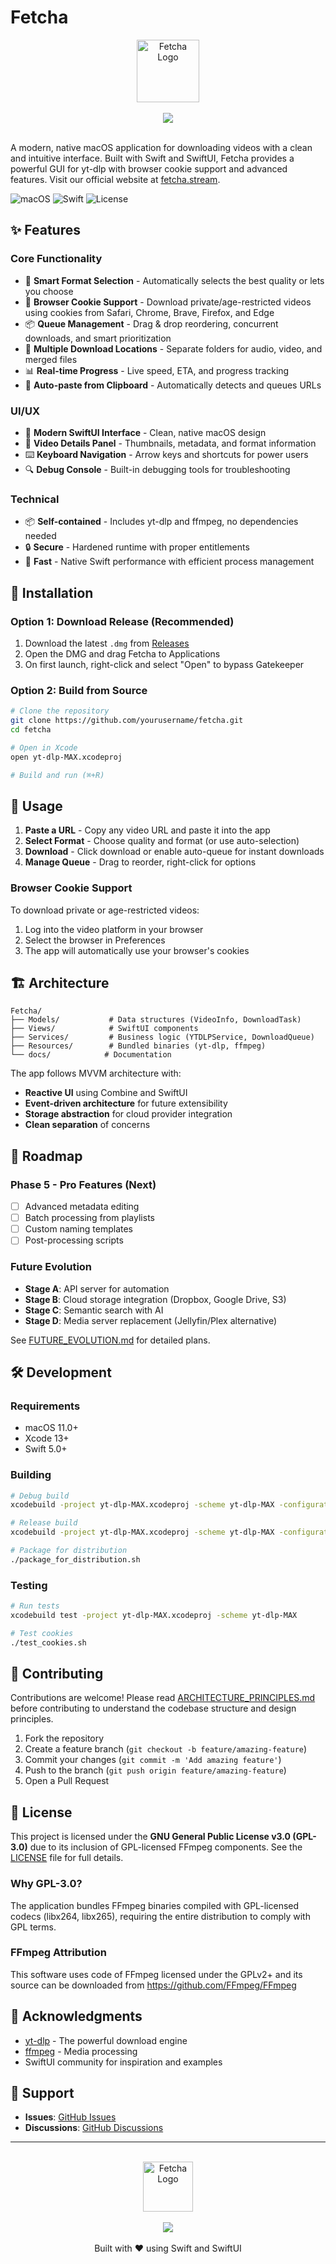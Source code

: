 # Fetcha

<div align="center">
  <img src="/Users/mstrslv/devspace/fetcha-website/logo.svg" width="100" alt="Fetcha Logo" />
  <br/>
  <br/>
  <a href="https://buymeacoffee.com/mstrslva">
    <img src="https://img.buymeacoffee.com/button-api/?text=Buy me a coffee&emoji=&slug=mstrslva&button_colour=FFDD00&font_colour=000000&font_family=Cookie&outline_colour=000000&coffee_colour=ffffff" />
  </a>
</div>

<br/>

A modern, native macOS application for downloading videos with a clean and intuitive interface. Built with Swift and SwiftUI, Fetcha provides a powerful GUI for yt-dlp with browser cookie support and advanced features. Visit our official website at [fetcha.stream](https://fetcha.stream).

![macOS](https://img.shields.io/badge/macOS-11.0%2B-blue)
![Swift](https://img.shields.io/badge/Swift-5.0-orange)
![License](https://img.shields.io/badge/license-GPL--3.0-blue)

## ✨ Features

### Core Functionality
- 🎥 **Smart Format Selection** - Automatically selects the best quality or lets you choose
- 🍪 **Browser Cookie Support** - Download private/age-restricted videos using cookies from Safari, Chrome, Brave, Firefox, and Edge
- 📦 **Queue Management** - Drag & drop reordering, concurrent downloads, and smart prioritization
- 🎯 **Multiple Download Locations** - Separate folders for audio, video, and merged files
- 📊 **Real-time Progress** - Live speed, ETA, and progress tracking
- 🔄 **Auto-paste from Clipboard** - Automatically detects and queues URLs

### UI/UX
- 🎨 **Modern SwiftUI Interface** - Clean, native macOS design
- 📱 **Video Details Panel** - Thumbnails, metadata, and format information
- ⌨️ **Keyboard Navigation** - Arrow keys and shortcuts for power users
- 🔍 **Debug Console** - Built-in debugging tools for troubleshooting

### Technical
- 📦 **Self-contained** - Includes yt-dlp and ffmpeg, no dependencies needed
- 🔒 **Secure** - Hardened runtime with proper entitlements
- 🚀 **Fast** - Native Swift performance with efficient process management

## 🚀 Installation

### Option 1: Download Release (Recommended)
1. Download the latest `.dmg` from [Releases](https://github.com/yourusername/fetcha/releases)
2. Open the DMG and drag Fetcha to Applications
3. On first launch, right-click and select "Open" to bypass Gatekeeper

### Option 2: Build from Source
```bash
# Clone the repository
git clone https://github.com/yourusername/fetcha.git
cd fetcha

# Open in Xcode
open yt-dlp-MAX.xcodeproj

# Build and run (⌘+R)
```

## 🎯 Usage

1. **Paste a URL** - Copy any video URL and paste it into the app
2. **Select Format** - Choose quality and format (or use auto-selection)
3. **Download** - Click download or enable auto-queue for instant downloads
4. **Manage Queue** - Drag to reorder, right-click for options

### Browser Cookie Support
To download private or age-restricted videos:
1. Log into the video platform in your browser
2. Select the browser in Preferences
3. The app will automatically use your browser's cookies

## 🏗️ Architecture

```
Fetcha/
├── Models/           # Data structures (VideoInfo, DownloadTask)
├── Views/            # SwiftUI components
├── Services/         # Business logic (YTDLPService, DownloadQueue)
├── Resources/        # Bundled binaries (yt-dlp, ffmpeg)
└── docs/            # Documentation
```

The app follows MVVM architecture with:
- **Reactive UI** using Combine and SwiftUI
- **Event-driven architecture** for future extensibility
- **Storage abstraction** for cloud provider integration
- **Clean separation** of concerns

## 🔮 Roadmap

### Phase 5 - Pro Features (Next)
- [ ] Advanced metadata editing
- [ ] Batch processing from playlists
- [ ] Custom naming templates
- [ ] Post-processing scripts

### Future Evolution
- **Stage A**: API server for automation
- **Stage B**: Cloud storage integration (Dropbox, Google Drive, S3)
- **Stage C**: Semantic search with AI
- **Stage D**: Media server replacement (Jellyfin/Plex alternative)

See [FUTURE_EVOLUTION.md](docs/FUTURE_EVOLUTION.md) for detailed plans.

## 🛠️ Development

### Requirements
- macOS 11.0+
- Xcode 13+
- Swift 5.0+

### Building
```bash
# Debug build
xcodebuild -project yt-dlp-MAX.xcodeproj -scheme yt-dlp-MAX -configuration Debug

# Release build
xcodebuild -project yt-dlp-MAX.xcodeproj -scheme yt-dlp-MAX -configuration Release

# Package for distribution
./package_for_distribution.sh
```

### Testing
```bash
# Run tests
xcodebuild test -project yt-dlp-MAX.xcodeproj -scheme yt-dlp-MAX

# Test cookies
./test_cookies.sh
```

## 📝 Contributing

Contributions are welcome! Please read [ARCHITECTURE_PRINCIPLES.md](docs/ARCHITECTURE_PRINCIPLES.md) before contributing to understand the codebase structure and design principles.

1. Fork the repository
2. Create a feature branch (`git checkout -b feature/amazing-feature`)
3. Commit your changes (`git commit -m 'Add amazing feature'`)
4. Push to the branch (`git push origin feature/amazing-feature`)
5. Open a Pull Request

## 📄 License

This project is licensed under the **GNU General Public License v3.0 (GPL-3.0)** due to its inclusion of GPL-licensed FFmpeg components. See the [LICENSE](LICENSE) file for full details.

### Why GPL-3.0?
The application bundles FFmpeg binaries compiled with GPL-licensed codecs (libx264, libx265), requiring the entire distribution to comply with GPL terms.

### FFmpeg Attribution
This software uses code of FFmpeg licensed under the GPLv2+ and its source can be downloaded from https://github.com/FFmpeg/FFmpeg

## 🙏 Acknowledgments

- [yt-dlp](https://github.com/yt-dlp/yt-dlp) - The powerful download engine
- [ffmpeg](https://ffmpeg.org/) - Media processing
- SwiftUI community for inspiration and examples

## 💬 Support

- **Issues**: [GitHub Issues](https://github.com/yourusername/fetcha/issues)
- **Discussions**: [GitHub Discussions](https://github.com/yourusername/fetcha/discussions)

---

<div align="center">
  <br/>
  <img src="/Users/mstrslv/devspace/fetcha-website/logo.svg" width="80" alt="Fetcha Logo" />
  <br/>
  <br/>
  <a href="https://buymeacoffee.com/mstrslva">
    <img src="https://img.buymeacoffee.com/button-api/?text=Buy me a coffee&emoji=&slug=mstrslva&button_colour=FFDD00&font_colour=000000&font_family=Cookie&outline_colour=000000&coffee_colour=ffffff" />
  </a>
  <br/>
  <br/>
  Built with ❤️ using Swift and SwiftUI
</div>